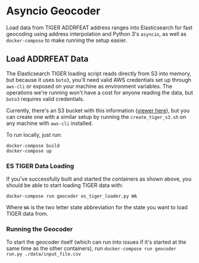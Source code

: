 # Asyncio Geocoder

Load data from TIGER ADDRFEAT address ranges into Elasticsearch for fast geocoding
using address interpolation and Python 3's `asyncio`, as well as `docker-compose`
to make running the setup easier.

## Load ADDRFEAT Data

The Elasticsearch TIGER loading script reads directly from S3 into memory, but because
it uses `boto3`, you'll need valid AWS credentials set up through `aws-cli` or
exposed on your machine as environment variables. The operations we're running
won't have a cost for anyone reading the data, but `boto3` requires valid credentials.

Currently, there's an S3 bucket with this information ([viewer here](https://nvf-tiger-2016.s3.amazonaws.com/index.html)),
but you can create one with a similar setup by running the `create_tiger_s3.sh`
on any machine with `aws-cli` installed.

To run locally, just run:

```
docker-compose build
docker-compose up
```

### ES TIGER Data Loading

If you've successfully built and started the containers as shown above, you should
be able to start loading TIGER data with:

`docker-compose run geocoder es_tiger_loader.py WA`

Where `WA` is the two letter state abbreviation for the state you want to load
TIGER data from.

### Running the Geocoder

To start the geocoder itself (which can run into issues if it's started at
the same time as the other containers), run
`docker-compose run geocoder run.py ./data/input_file.csv`
